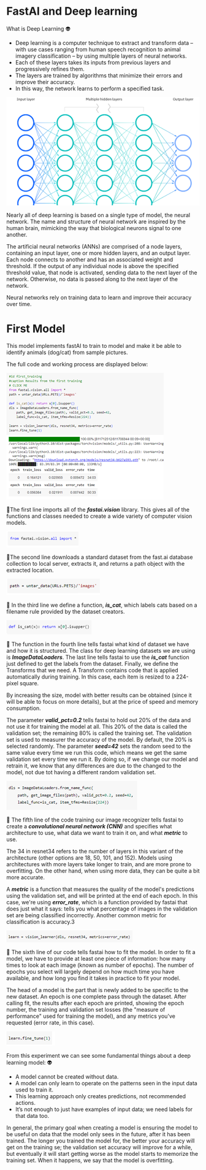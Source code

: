 # FastAI and Deep learning

 What is Deep Learning :alien:
  -	Deep learning is a computer technique to extract and transform data –
    with use cases ranging from human speech recognition to animal imagery 
    classification – by using multiple layers of neural networks.
  - Each of these layers takes its inputs from previous layers and progressively refines them.
  -	The layers are trained by algorithms that minimize their errors and improve their accuracy.
  -	In this way, the network learns to perform a specified task.

![Image of neural network logo](/images/1.png)

Nearly all of deep learning is based on a single type of model, the neural network. The name and 
structure of neural network are inspired by the human brain, mimicking the way that biological neurons signal to one another.

The artificial neural networks (ANNs) are comprised of a node layers, containing an input layer, one or more hidden layers, and an output layer. 
Each node connects to another and has an associated weight and threshold. If the output of any individual node is above the specified threshold value, 
that node is activated, sending data to the next layer of the network. Otherwise, no data is passed along to the next layer of the network.

Neural networks rely on training data to learn and improve their accuracy over time.

# First Model

This model implements fastAI to train to model and make it be able to identify animals (dog/cat) from sample pictures.

The full code and working process are displayed below:

![Image of fisrt model](/images/2.png)

:memo:The first line imports all of the **_fastai.vision_** library. This gives all of the functions and classes needed to create a wide variety of computer vision models.

![Image of fisrt model code](/images/3.png)

:memo:The second line downloads a standard dataset from the fast.ai database collection to local server, extracts it, and returns a path object with the extracted location.

![Image of fisrt model code](/images/4.png)

:memo:
In the third line we define a function, **_is_cat_**, which labels cats based on a filename rule provided by the dataset creators.

![Image of fisrt model code](/images/5.png)

:memo:
The function in the fourth line tells fastai what kind of dataset we have and how it is structured. The class for deep learning datasets we are using is **_ImageDataLoaders_**. 
The last line tells fastai to use the **_is_cat_** function just defined to get the labels from the dataset. Finally, we define the Transforms that we need.
A Transform contains code that is applied automatically during training. In this case, each item is resized to a 224-pixel square.

By increasing the size, model with better results can be obtained (since it will be able to focus on more details), but at the price of speed and memory consumption.

The parameter **_valid_pct=0.2_** tells fastai to hold out 20% of the data and not use it for training the model at all. This 20% of the data is called the validation set; the remaining 80% is called the training set.
The validation set is used to measurer the accuracy of the model. By default, the 20% is selected randomly. 
The parameter **_seed=42_** sets the random seed to the same value every time we run this code, which means we get the same validation set every time we run it. 
By doing so, if we change our model and retrain it, we know that any differences are due to the changed to the model, not due tot having a different random validation set.

![Image of fisrt model code](/images/6.png)

:memo:
The fifth line of the code training our image recognizer tells fastai to create a **_convolutional neural network (CNN)_** and specifies what architecture to use, what data we want to train it on, and what **_metric_** to use.

The 34 in resnet34 refers to the number of layers in this variant of the architecture (other options are 18, 50, 101, and 152). Models using architectures with more layers take longer to train, and are more prone to overfitting.
On the other hand, when using more data, they can be quite a bit more accurate.

A **_metric_** is a function that measures the quality of the model's predictions using the validation set, and will be printed at the end of each epoch.
In this case, we're using **_error_rate_**, which is a function provided by fastai that does just what it says: tells you what percentage of images in the validation set are being classified incorrectly.
Another common metric for classification is accuracy.3

![Image of fisrt model code](/images/7.png)

:memo:
The sixth line of our code tells fastai how to fit the model. In order to fit a model, we have to provide at least one piece of information: how many times to look at each image (known as number of epochs). 
The number of epochs you select will largely depend on how much time you have available, and how long you find it takes in practice to fit your model.

The head of a model is the part that is newly added to be specific to the new dataset. An epoch is one complete pass through the dataset. After calling fit, the results after each epoch are printed, showing the epoch number,
the training and validation set losses (the "measure of performance" used for training the model), and any metrics you've requested (error rate, in this case).

![Image of fisrt model code](/images/8.png)

From this experiment we can see some fundamental things about a deep learning model: :alien:
  +	A model cannot be created without data.
  +	A model can only learn to operate on the patterns seen in the input data used to train it.
  +	This learning approach only creates predictions, not recommended actions.
  +	It’s not enough to just have examples of input data; we need labels for that data too.

In general, the primary goal when creating a model is ensuring the model to be useful on data that the model only sees in the future, after it has been trained. The longer you trained the model for, 
the better your accuracy will get on the training se; the validation set accuracy will improve for a while, but eventually it will start getting worse as the model starts to memorize the training set. 
When it happens, we say that the model is overfitting.


